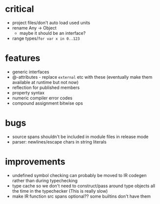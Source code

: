 # critical
* project files/don't auto load used units
* rename Any -> Object
  * maybe it should be an interface?
* range types/`for var x in 0..123`

# features
* generic interfaces
* @-attributes - replace `external` etc with these (eventually make them available at runtime but not now)
* reflection for published members
* property syntax
* numeric compiler error codes
* compound assignment bitwise ops

# bugs
* source spans shouldn't be included in module files in release mode
* parser: newlines/escape chars in string literals

# improvements
* undefined symbol checking can probably be moved to IR codegen rather than during typechecking 
* type cache so we don't need to construct/pass around type objects all the time in the typechecker (This is really slow)
* make IR function src spans optional?? some builtins don't have them
